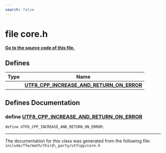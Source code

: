 ```yaml
---
search: false
---
```


# file core.h

**[Go to the source code of this file.](core_8h_source.md)**
## Defines

|Type|Name|
|-----|-----|
||[**UTF8\_CPP\_INCREASE\_AND\_RETURN\_ON\_ERROR**](core_8h.md#1aabde294c732cbacefd7c3ad1c0bd3f8b)|


## Defines Documentation

### define <a id="1aabde294c732cbacefd7c3ad1c0bd3f8b" href="#1aabde294c732cbacefd7c3ad1c0bd3f8b">UTF8\_CPP\_INCREASE\_AND\_RETURN\_ON\_ERROR</a>

```cpp
define UTF8_CPP_INCREASE_AND_RETURN_ON_ERROR;
```





----------------------------------------
The documentation for this class was generated from the following file: `include/ffw/math/third\_party/utfcpp/core.h`
